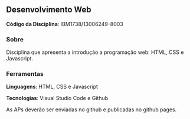## Desenvolvimento Web

**Código da Disciplina**: IBM1738/13006249-8003

### Sobre

Disciplina que apresenta a introdução a programação web: HTML, CSS e Javascript.

### Ferramentas

**Linguagens**: HTML, CSS e Javascript

**Tecnologias**: Visual Studio Code e Github

As APs deverão ser enviadas no github e publicadas no github pages.
